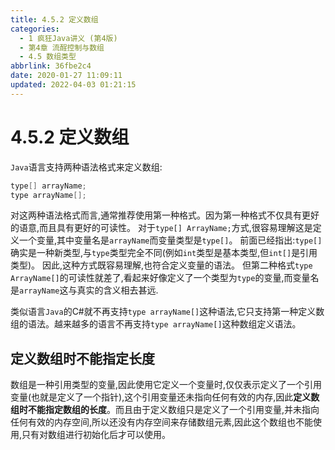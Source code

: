 ```yaml
---
title: 4.5.2 定义数组
categories: 
  - 1 疯狂Java讲义 (第4版)
  - 第4章 流酲控制与数组
  - 4.5 数组类型
abbrlink: 36fbe2c4
date: 2020-01-27 11:09:11
updated: 2022-04-03 01:21:15
---
```

# 4.5.2 定义数组
`Java`语言支持两种语法格式来定义数组:
```java
type[] arrayName;
type arrayName[];
```
对这两种语法格式而言,通常推荐使用第一种格式。因为第一种格式不仅具有更好的语意,而且具有更好的可读性。
对于`type[] ArrayName;`方式,很容易理解这是定义一个变量,其中变量名是`arrayName`而变量类型是`type[]`。
前面已经指出:`type[]`确实是一种新类型,与`type`类型完全不同(例如`int`类型是基本类型,但`int[]`是引用类型)。
因此,这种方式既容易理解,也符合定义变量的语法。
但第二种格式`type ArrayName[]`的可读性就差了,看起来好像定义了一个类型为`type`的变量,而变量名是`arrayName`这与真实的含义相去甚远.

类似语言`Java`的C#就不再支持`type arrayName[]`这种语法,它只支持第一种定义数组的语法。越来越多的语言不再支持`type arrayName[]`这种数组定义语法。

## 定义数组时不能指定长度
数组是一种引用类型的变量,因此使用它定义一个变量时,仅仅表示定义了一个引用变量(也就是定义了一个指针),这个引用变量还未指向任何有效的内存,因此**定义数组时不能指定数组的长度**。而且由于定义数组只是定义了一个引用变量,并未指向任何有效的内存空间,所以还没有内存空间来存储数组元素,因此这个数组也不能使用,只有对数组进行初始化后才可以使用。
